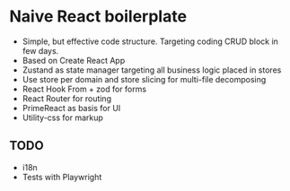 # Naive React boilerplate

* Simple, but effective code structure. Targeting coding CRUD block in few days.
* Based on Create React App
* Zustand as state manager targeting all business logic placed in stores
* Use store per domain and store slicing for multi-file decomposing
* React Hook From + zod for forms
* React Router for routing
* PrimeReact as basis for UI
* Utility-css for markup

## TODO

* i18n
* Tests with Playwright